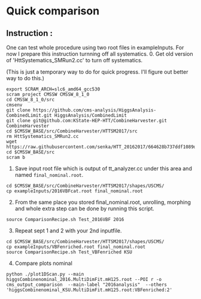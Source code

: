 # Quick comparison

## Instruction :
One can test whole procedure using two root files in exampleInputs.
For now I prepare this instruction turnning off all systematics.
0. Get old version of 'HttSystematics_SMRun2.cc' to turn off systematics. 

(This is just a temporary way to do for quick progress. I'll figure out better way to do this.)

```
export SCRAM_ARCH=slc6_amd64_gcc530
scram project CMSSW CMSSW_8_1_0
cd CMSSW_8_1_0/src
cmsenv
git clone https://github.com/cms-analysis/HiggsAnalysis-CombinedLimit.git HiggsAnalysis/CombinedLimit
git clone git@github.com:KState-HEP-HTT/CombineHarvester.git CombineHarvester
cd $CMSSW_BASE/src/CombineHarvester/HTTSM2017/src
rm HttSystematics_SMRun2.cc
wget https://raw.githubusercontent.com/senka/HTT_20162017/664628b737ddf1089d5d6a6ef70dbc364bb8eb5b/HTTSM2017/src/HttSystematics_SMRun2.cc
cd $CMSSW_BASE/src
scram b
```

1. Save input root file which is output of tt_analyzer.cc under this area and named ```final_nominal.root```.

```
cd $CMSSW_BASE/src/CombineHarvester/HTTSM2017/shapes/USCMS/
cp exampleInputs/2016VBFcat.root final_nominal.root
```

2. From the same place you stored final_nominal.root, unrolling, morphing and whole extra step can be done by running this script.

```source ComparisonRecipe.sh Test_2016VBF 2016```

3. Repeat sept 1 and 2 with your 2nd inputfile. 

```
cd $CMSSW_BASE/src/CombineHarvester/HTTSM2017/shapes/USCMS/
cp exampleInputs/VBFenriched.root final_nominal.root
source ComparisonRecipe.sh Test_VBFenriched KSU
```

4. Compare plots nominal

```
python ./plot1DScan.py --main higgsCombinenominal_2016.MultiDimFit.mH125.root --POI r -o cms_output_comparison  --main-label "2016analysis"  --others 'higgsCombinenominal_KSU.MultiDimFit.mH125.root:VBFenriched:2'
```